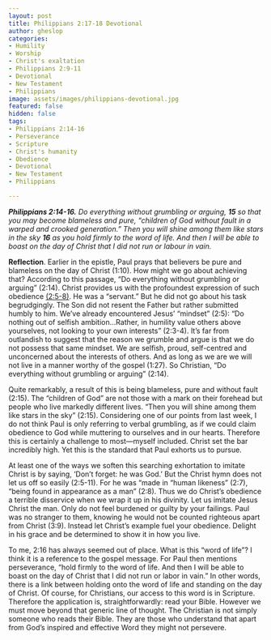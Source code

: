 ```yaml
---
layout: post
title: Philippians 2:17-18 Devotional
author: gheslop
categories:
- Humility
- Worship
- Christ's exaltation
- Philippians 2:9-11
- Devotional
- New Testament
- Philippians
image: assets/images/philippians-devotional.jpg
featured: false
hidden: false
tags:
- Philippians 2:14-16
- Perseverance
- Scripture
- Christ's humanity
- Obedience
- Devotional
- New Testament
- Philippians

---
```

**_Philippians 2:14-16._** _Do everything without grumbling or arguing, **15** so that you may become blameless and pure, “children of God without fault in a warped and crooked generation.” Then you will shine among them like stars in the sky **16** as you hold firmly to the word of life. And then I will be able to boast on the day of Christ that I did not run or labour in vain._

**Reflection**. Earlier in the epistle, Paul prays that believers be pure and blameless on the day of Christ (1:10). How might we go about achieving that? According to this passage, “Do everything without grumbling or arguing” (2:14). Christ provides us with the profoundest expression of such obedience [(2:5-8)](https://rekindle.co.za/content/2020-08-04-philippians-2-5-8-devotional "Philippians 2:5-8 devotional"). He was a “servant.” But he did not go about his task begrudgingly. The Son did not resent the Father but rather submitted humbly to him. We’ve already encountered Jesus’ “mindset” (2:5): “Do nothing out of selfish ambition…Rather, in humility value others above yourselves, not looking to your own interests” (2:3-4). It’s far from outlandish to suggest that the reason we grumble and argue is that we do not possess that same mindset. We are selfish, proud, self-centred and unconcerned about the interests of others. And as long as we are we will not live in a manner worthy of the gospel (1:27). So Christian, “Do everything without grumbling or arguing” (2:14).

Quite remarkably, a result of this is being blameless, pure and without fault (2:15). The “children of God” are not those with a mark on their forehead but people who live markedly different lives. “Then you will shine among them like stars in the sky” (2:15). Considering one of our points from last week, I do not think Paul is only referring to verbal grumbling, as if we could claim obedience to God while muttering to ourselves and in our hearts. Therefore this is certainly a challenge to most—myself included. Christ set the bar incredibly high. Yet this is the standard that Paul exhorts us to pursue.

At least one of the ways we soften this searching exhortation to imitate Christ is by saying, ‘Don’t forget: he was God.’ But the Christ hymn does not let us off so easily (2:5-11). For he was “made in “human likeness” (2:7), “being found in appearance as a man” (2:8). Thus we do Christ’s obedience a terrible disservice when we wrap it up in his divinity. Let us imitate Jesus Christ the man. Only do not feel burdened or guilty by your failings. Paul was no stranger to them, knowing he would not be counted righteous apart from Christ (3:9). Instead let Christ’s example fuel your obedience. Delight in his grace and be determined to show it in how you live.

To me, 2:16 has always seemed out of place. What is this “word of life”? I think it is a reference to the gospel message. For Paul then mentions perseverance, “hold firmly to the word of life. And then I will be able to boast on the day of Christ that I did not run or labor in vain.” In other words, there is a link between holding onto the word of life and standing on the day of Christ. Of course, for Christians, our access to this word is in Scripture. Therefore the application is, straightforwardly: read your Bible. However we must move beyond that generic line of thought. The Christian is not simply someone who reads their Bible. They are those who understand that apart from God’s inspired and effective Word they might not persevere.